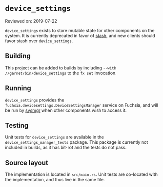 # `device_settings`

Reviewed on: 2019-07-22

`device_settings` exists to store mutable state for other components on the
system. It is currently deprecated in favor of [stash](../stash/README.md), and
new clients should favor stash over `device_settings`.

## Building

This project can be added to builds by including `--with
//garnet/bin/device_settings` to the `fx set` invocation.

## Running

`device_settings` provides the `fuchsia.devicesettings.DeviceSettingsManager`
service on Fuchsia, and will be run by [sysmgr](../sysmgr/README.md) when other
components wish to access it.

## Testing

Unit tests for `device_settings` are available in the
`device_settings_manager_tests` package. This package is currently not included
in builds, as it has bit-rot and the tests do not pass.

## Source layout

The implementation is located in `src/main.rs`. Unit tests are co-located with
the implementation, and thus live in the same file.
